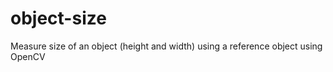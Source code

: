 # object-size
Measure size of an object (height and width) using a reference object using OpenCV 


